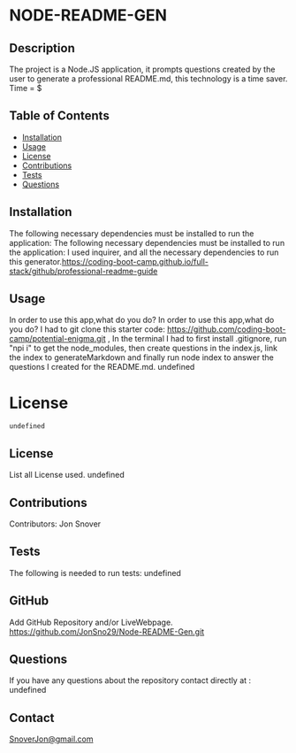 
# NODE-README-GEN
## Description
  The project is a Node.JS application, it prompts questions created by the user to generate a professional README.md, this technology is a time saver. Time = $
## Table of Contents
  * [Installation](#installation)
  * [Usage](#usage)
  * [License](#license)
  * [Contributions](##contributions)
  * [Tests](##test)
  * [Questions](##questions)
## Installation
  The following necessary dependencies must be installed to run the application: 
  The following necessary dependencies must be installed to run the application: I used inquirer, and all the necessary dependencies to run this generator.https://coding-boot-camp.github.io/full-stack/github/professional-readme-guide
  ## Usage
  In order to use this app,what do you do? In order to use this app,what do you do? I had to git clone this starter code: https://github.com/coding-boot-camp/potential-enigma.git , In the terminal I had to first install .gitignore, run "npi i" to get the node_modules, then create questions in the index.js, link the index to generateMarkdown and finally run node index to answer the questions I created for the README.md. undefined
  # License
    undefined
  ## License
  List all License used.
  undefined
  ## Contributions
  Contributors: Jon Snover
  ## Tests
  The following is needed to run tests: undefined
  ## GitHub
  Add GitHub Repository and/or LiveWebpage.
  https://github.com/JonSno29/Node-README-Gen.git
  ## Questions
  If you have any questions about the repository contact
  directly at : undefined
  ## Contact
  SnoverJon@gmail.com

  